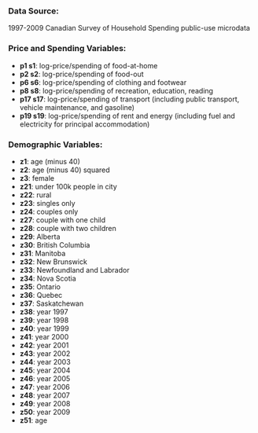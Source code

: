 ### Data Source: 
1997-2009 Canadian Survey of Household Spending public-use microdata

### Price and Spending Variables:
- **p1 s1**: log-price/spending of food-at-home
- **p2 s2**: log-price/spending of food-out
- **p6 s6**: log-price/spending of clothing and footwear
- **p8 s8**: log-price/spending of recreation, education, reading
- **p17 s17**: log-price/spending of transport (including public transport, vehicle maintenance, and gasoline)
- **p19 s19**: log-price/spending of rent and energy (including fuel and electricity for principal accommodation)

### Demographic Variables:
- **z1**: age (minus 40)
- **z2**: age (minus 40) squared
- **z3**: female
- **z21**: under 100k people in city
- **z22**: rural
- **z23**: singles only
- **z24**: couples only
- **z27**: couple with one child
- **z28**: couple with two children
- **z29**: Alberta
- **z30**: British Columbia
- **z31**: Manitoba
- **z32**: New Brunswick
- **z33**: Newfoundland and Labrador
- **z34**: Nova Scotia
- **z35**: Ontario
- **z36**: Quebec
- **z37**: Saskatchewan
- **z38**: year 1997
- **z39**: year 1998
- **z40**: year 1999
- **z41**: year 2000
- **z42**: year 2001
- **z43**: year 2002
- **z44**: year 2003
- **z45**: year 2004
- **z46**: year 2005
- **z47**: year 2006
- **z48**: year 2007
- **z49**: year 2008
- **z50**: year 2009
- **z51**: age




